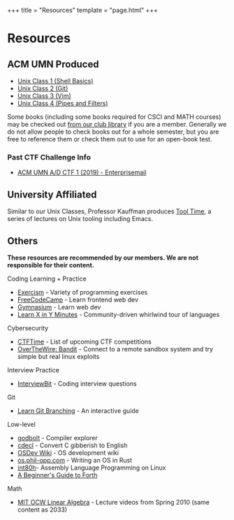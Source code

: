 +++
title = "Resources"
template = "page.html"
+++

Resources
=========

ACM UMN Produced
----------------

-	[Unix Class 1 (Shell Basics)](https://jotunn.acm.umn.edu/archive/ACM-UNIX_2018-09-14_twopane.mp4)
-	[Unix Class 2 (Git)](https://hemantscoolwebsite.com/unix_class_2.mkv)
-	[Unix Class 3 (Vim)](https://jotunn.acm.umn.edu/archive/ACM-UNIX_2018-09-28_twopane.mp4)
-	[Unix Class 4 (Pipes and Filters)](https://jotunn.acm.umn.edu/archive/ACM-UNIX_2018-10-05_twopane.mp4)

Some books (including some books required for CSCI and MATH courses) may be checked out [from our club library](https://docs.google.com/spreadsheets/d/1E41HMi-UMuuOjOiDlHnmpadpqBOudx8P2hRbqV7zZOo/edit?usp=sharing) if you are a member. Generally we do not allow people to check books out for a whole semester, but you are free to reference them or check them out to use for an open-book test.

### Past CTF Challenge Info

- [ACM UMN A/D CTF 1 (2019) - Enterprisemail](https://louis.goessling.com/posts/acm-ctf3-enterprisemail/)

University Affiliated
---------------------

Similar to our Unix Classes, Professor Kauffman produces [Tool Time](https://www-users.cs.umn.edu/~kauffman/tooltime/), a series of lectures on Unix tooling including Emacs.

Others
------

**These resources are recommended by our members. We are not responsible for their content.**

Coding Learning + Practice

- [Exercism](https://exercism.io/) - Variety of programming exercises
- [FreeCodeCamp](https://www.freecodecamp.org/) - Learn frontend web dev
- [Gymnasium](https://thegymnasium.com/) - Learn web dev
- [Learn X in Y Minutes](https://learnxinyminutes.com/) - Community-driven whirlwind tour of languages

Cybersecurity

- [CTFTime](https://ctftime.org/) - List of upcoming CTF competitions
- [OverTheWire: Bandit](http://overthewire.org/wargames/bandit/) - Connect to a remote sandbox system and try simple but real linux exploits

Interview Practice

- [InterviewBit](https://www.interviewbit.com/) - Coding interview questions

Git

- [Learn Git Branching](https://learngitbranching.js.org/) - An interactive guide

Low-level

- [godbolt](https://godbolt.org/) - Compiler explorer
- [cdecl](https://cdecl.org/) - Convert C gibberish to English
- [OSDev Wiki](https://wiki.osdev.org/Main_Page) - OS development wiki
- [os.phil-opp.com](https://os.phil-opp.com/) - Writing an OS in Rust
- [int80h](http://www.int80h.org/)- Assembly Language Programming on Linux
- [A Beginner's Guide to Forth](http://galileo.phys.virginia.edu/classes/551.jvn.fall01/primer.htm)

Math

- [MIT OCW Linear Algebra](https://ocw.mit.edu/courses/mathematics/18-06-linear-algebra-spring-2010/video-lectures/) - Lecture videos from Spring 2010 (same content as 2033)


